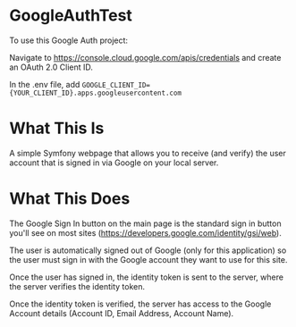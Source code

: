 # GoogleAuthTest


To use this Google Auth project:

Navigate to https://console.cloud.google.com/apis/credentials and create an OAuth 2.0 Client ID.

In the .env file, add `GOOGLE_CLIENT_ID={YOUR_CLIENT_ID}.apps.googleusercontent.com`


# What This Is

A simple Symfony webpage that allows you to receive (and verify) the user account that is signed in via Google on your local server.

# What This Does

The Google Sign In button on the main page is the standard sign in button you'll see on most sites (https://developers.google.com/identity/gsi/web).

The user is automatically signed out of Google (only for this application) so the user must sign in with the Google account they want to use for this site.

Once the user has signed in, the identity token is sent to the server, where the server verifies the identity token.

Once the identity token is verified, the server has access to the Google Account details (Account ID, Email Address, Account Name).

